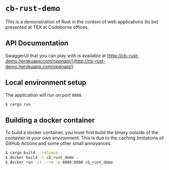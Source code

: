 # `cb-rust-demo`

This is a demonstration of Rust in the context of web applications (to be) presented at
TEX at Codeborne offices.

## API Documentation

SwaggerUI that you can play with is available at [http://cb-rust-demo.herokuapp.com/openapi/](http://cb-rust-demo.herokuapp.com/openapi/)

## Local environment setup

The application will run on port `8080`.

```bash
$ cargo run
```

## Building a docker container

To build a docker container, you must first build the binary outside of the container
in your own environment. This is due to the caching limitations of GitHub Actions and
some other small annoyances.

```bash
$ cargo build --release
$ docker build -t cb_rust_demo .
$ docker run -it --rm -p 8080:8080 cb_rust_demo
```
